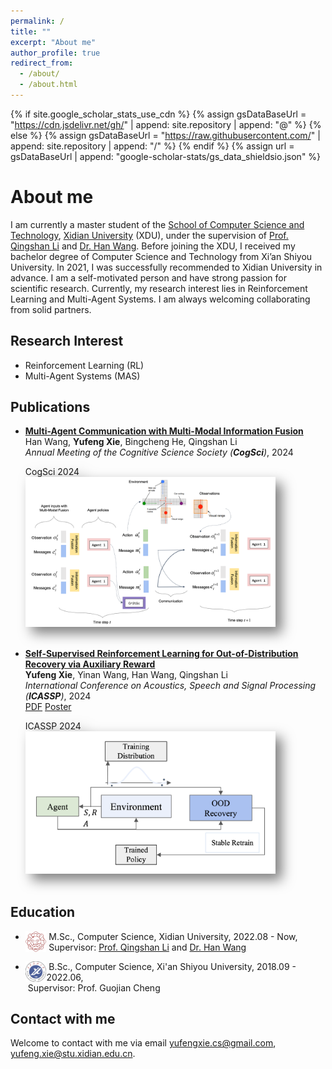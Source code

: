 ```yaml
---
permalink: /
title: ""
excerpt: "About me"
author_profile: true
redirect_from: 
  - /about/
  - /about.html
---
```

{% if site.google_scholar_stats_use_cdn %}
{% assign gsDataBaseUrl = "https://cdn.jsdelivr.net/gh/" | append: site.repository | append: "@" %}
{% else %}
{% assign gsDataBaseUrl = "https://raw.githubusercontent.com/" | append: site.repository | append: "/" %}
{% endif %}
{% assign url = gsDataBaseUrl | append: "google-scholar-stats/gs_data_shieldsio.json" %}


About me
======
I am currently a master student of the [School of Computer Science and Technology](https://cs.xidian.edu.cn/), [Xidian University](https://www.xidian.edu.cn/) (XDU), under the supervision of [Prof. Qingshan Li](https://web.xidian.edu.cn/qshli/) and [Dr. Han Wang](https://faculty.xidian.edu.cn/WANGHAN/). Before joining the XDU, I received my bachelor degree of Computer Science and Technology from Xi’an Shiyou University. In 2021, I was successfully recommended to Xidian University in advance. I am a self-motivated person and have strong passion for scientific research. Currently, my research interest lies in Reinforcement Learning and Multi-Agent Systems. I am always welcoming collaborating from solid partners.

## Research Interest

+ Reinforcement Learning (RL)
+ Multi-Agent Systems (MAS)

## Publications

+ [**Multi-Agent Communication with Multi-Modal Information Fusion**]()
  <br> Han Wang, **Yufeng Xie**, Bingcheng He, Qingshan Li
  <br> _Annual Meeting of the Cognitive Science Society (**CogSci**)_, 2024
  <div class='paper-box-image' style='-webkit-filter: drop-shadow(10px 10px 10px rgba(0,0,0,.5)); 
                filter: drop-shadow(10px 10px 10px rgba(0,0,0,.5)); margin-top: 5px;'><div><div class="badge">CogSci 2024</div><img src='/images/MM-MAC.png' alt="sym" width="400"></div></div>
  <br>

+ [**Self-Supervised Reinforcement Learning for Out-of-Distribution Recovery via Auxiliary Reward**](https://ieeexplore.ieee.org/document/10447216)
  <br> **Yufeng Xie**, Yinan Wang, Han Wang, Qingshan Li
  <br> _International Conference on Acoustics, Speech and Signal Processing (**ICASSP**)_, 2024
  <br> <a href="/files/SRL-AR.pdf" class="button">PDF</a> <a href="/files/ICASSP24_Poster.pdf" class="button">Poster</a>
  <div class='paper-box-image' style='-webkit-filter: drop-shadow(10px 10px 10px rgba(0,0,0,.5)); 
                filter: drop-shadow(10px 10px 10px rgba(0,0,0,.5)); margin-top: 5px;'><div><div class="badge">ICASSP 2024</div><img src='/images/SRL-AR.png' alt="sym" width="400"></div></div>
  <br>


## Education

+ <img align="left" decoding="async" src="/images/logo_xdu.png" width="7%"> &nbsp;M.Sc., Computer Science, Xidian University, 2022.08 - Now, <br>&nbsp;Supervisor: [Prof. Qingshan Li](https://web.xidian.edu.cn/qshli/) and [Dr. Han Wang](https://faculty.xidian.edu.cn/WANGHAN/)

+ <img align="left" decoding="async" src="/images/logo_xsyu.png" width="7%"> &nbsp;B.Sc., Computer Science, Xi'an Shiyou University, 2018.09 - 2022.06, <br>&nbsp;Supervisor: Prof. Guojian Cheng

## Contact with me

Welcome to contact with me via email [yufengxie.cs@gmail.com](mailto:yufengxie.cs@gmail.com), [yufeng.xie@stu.xidian.edu.cn](mailto:yufeng.xie@stu.xidian.edu.cn).
